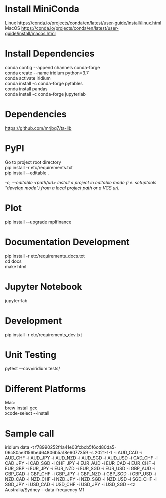 # Install MiniConda
Linux https://conda.io/projects/conda/en/latest/user-guide/install/linux.html<br/>
MacOS https://conda.io/projects/conda/en/latest/user-guide/install/macos.html

# Install Dependencies
conda config --append channels conda-forge <br/>
conda create --name iridium python=3.7 <br/>
conda activate iridium <br/>
conda install -c conda-forge pytables <br/>
conda install pandas <br/>
conda install -c conda-forge jupyterlab

# Dependencies
https://github.com/mrjbq7/ta-lib

# PyPI
Go to project root directory <br/>
pip install -r etc/requirements.txt <br/>
pip install --editable . <br/>

*-e, --editable <path/url>   Install a project in editable mode (i.e. setuptools "develop mode")
                              from a local project path or a VCS url.*
                              
# Plot
pip install --upgrade mplfinance

# Documentation Development
pip install -r etc/requirements_docs.txt <br/>
cd docs <br/>
make html

# Jupyter Notebook
jupyter-lab

# Development
pip install -r etc/requirements_dev.txt <br/>

# Unit Testing
pytest --cov=iridium tests/

# Different Platforms
Mac:<br/>
brew install gcc <br/>
xcode-select --install   

# Sample call
iridium data -t f78990252f4a41e03fcbcb5f6cd80da5-06c80ae3156be464806b5a18e6077359 -s 2021-1-1 -i AUD_CAD -i AUD_CHF -i AUD_JPY -i AUD_NZD -i AUD_SGD -i AUD_USD -i CAD_CHF -i CAD_JPY -i CAD_SGD -i CHF_JPY -i EUR_AUD -i EUR_CAD -i EUR_CHF -i EUR_GBP -i EUR_JPY -i EUR_NZD -i EUR_SGD -i EUR_USD -i GBP_AUD -i GBP_CAD -i GBP_CHF -i GBP_JPY -i GBP_NZD -i GBP_SGD -i GBP_USD -i NZD_CAD -i NZD_CHF -i NZD_JPY -i NZD_SGD -i NZD_USD -i SGD_CHF -i SGD_JPY -i USD_CAD -i USD_CHF -i USD_JPY -i USD_SGD  --tz Australia/Sydney  --data-frequency M1